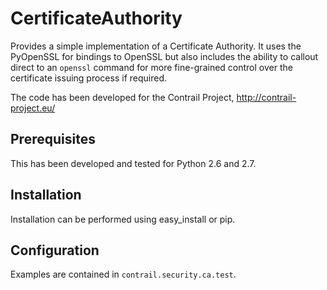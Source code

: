 CertificateAuthority
====================
Provides a simple implementation of a Certificate Authority.  It uses the 
PyOpenSSL for bindings to OpenSSL but also includes the ability to callout 
direct to an ``openssl`` command for more fine-grained control over the certificate 
issuing process if required.

The code has been developed for the Contrail Project, http://contrail-project.eu/

Prerequisites
-------------
This has been developed and tested for Python 2.6 and 2.7.

Installation
------------
Installation can be performed using easy_install or pip.

Configuration
-------------
Examples are contained in ``contrail.security.ca.test``.
